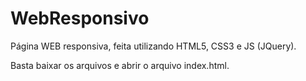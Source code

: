 # WebResponsivo
Página WEB responsiva, feita utilizando HTML5, CSS3 e JS (JQuery).

Basta baixar os arquivos e abrir o arquivo index.html.
